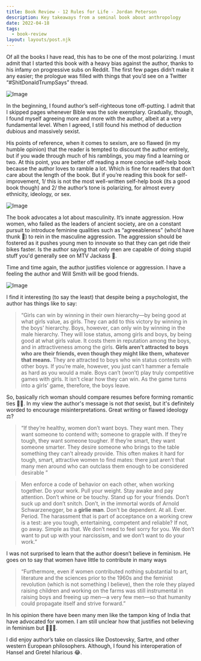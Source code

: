 ```yaml
---
title: Book Review - 12 Rules for Life - Jordan Peterson
description: Key takeaways from a seminal book about anthropology
date: 2022-04-18
tags:
  - book-review
layout: layouts/post.njk
---
```


Of all the books I have read, this has to be one of the most polarizing. I must admit that I started this book with a heavy bias against the author, thanks to his infamy on progressive subs on Reddit. The first few pages didn’t make it any easier; the prologue was filled with things that you’d see on a Twitter “#ShitDonaldTrumpSays” thread.

![Image](https://res.craft.do/user/full/9d54cc03-adfe-f72f-3389-565eb7356d1d/doc/7D92D31F-484C-458F-87D2-0566989F03F7/7323E51C-64C0-4940-8063-8FBE31429A1A_2/pKAZNxYoyn4QySBCTI4laKPof2JRUnKpuvWfeMLDt3Yz/Image)

In the beginning, I found author’s self-righteous tone off-putting. I admit that I skipped pages whenever Bible was the sole exemplary. Gradually, though, I found myself agreeing more and more with the author, albeit at a very fundamental level. When I  agreed, I still found his method of deduction dubious and massively sexist.

His points of reference, when it comes to sexism, are so flawed (in my humble opinion) that the reader is tempted to discount the author entirely, but if you wade through much of his ramblings, you may find a learning or two. At this point, you are better off reading a more concise self-help book because the author loves to ramble a lot. Which is fine for readers that don’t care about the length of the book. But if you’re reading this book for self-improvement, 1/ this is not the most well-written self-help book (its a good book though) and 2/ the author’s tone is polarizing, for almost every ethnicity, ideology, or sex.

![Image](https://res.craft.do/user/full/9d54cc03-adfe-f72f-3389-565eb7356d1d/doc/7D92D31F-484C-458F-87D2-0566989F03F7/7BC4C43E-4943-4F3B-BC14-2523A2464F8E_2/Dl5UyQmnDraSK2dQvHjNyu7RHZyxsYrodUox2ukUcAAz/Image)

The book advocates a lot about masculinity. It’s innate aggression. How women, who failed as the leaders of ancient society, are on a constant pursuit to introduce feminine qualities such as “agreeableness” (who’d have thunk 🤯) to rein in the masculine aggression. The aggression should be fostered as it pushes young men to innovate so that they can get ride their bikes faster. Is the author saying that only men are capable of doing stupid stuff you'd generally see on MTV Jackass 🤔.

Time and time again, the author justifies violence or aggression. I have a feeling the author and Will Smith will be good friends.

![Image](https://res.craft.do/user/full/9d54cc03-adfe-f72f-3389-565eb7356d1d/doc/7D92D31F-484C-458F-87D2-0566989F03F7/19272A08-8F3E-48E8-92FF-AD3DF1E6E7E4_2/l71ZKFKmFPX6KZ6efXLSFUfZgIHrFg99ulqXCRw2Iykz/Image)

I find it interesting (to say the least) that despite being a psychologist, the author has things like to say:

> “Girls can win by winning in their own hierarchy—by being good at what girls value, as girls. They can add to this victory by winning in the boys’ hierarchy. Boys, however, can only win by winning in the male hierarchy. They will lose status, among girls and boys, by being good at what girls value. It costs them in reputation among the boys, and in attractiveness among the girls. **Girls aren’t attracted to boys who are their friends, even though they might like them, whatever that means.** They are attracted to boys who win status contests with other boys. If you’re male, however, you just can’t hammer a female as hard as you would a male. Boys can’t (won’t) play truly competitive games with girls. It isn’t clear how they can win. As the game turns into a girls’ game, therefore, the boys leave.

So, basically rich woman should compare resumes before forming romantic ties 👍🏼. In my view the author's message is not *that* sexist, but it's definitely worded to encourage misinterpretations. Great writing or flawed ideology ⚖️?

> “If they’re healthy, women don’t want boys. They want men. They want someone to contend with; someone to grapple with. If they’re tough, they want someone tougher. If they’re smart, they want someone smarter. They desire someone who brings to the table something they can’t already provide. This often makes it hard for tough, smart, attractive women to find mates: there just aren’t that many men around who can outclass them enough to be considered desirable ”

> Men enforce a code of behavior on each other, when working together. Do your work. Pull your weight. Stay awake and pay attention. Don’t whine or be touchy. Stand up for your friends. Don’t suck up and don’t snitch. Don’t, in the immortal words of Arnold Schwarzenegger, be a **girlie man**. Don’t be dependent. At all. Ever. Period. The harassment that is part of acceptance on a working crew is a test: are you tough, entertaining, competent and reliable? If not, go away. Simple as that. We don’t need to feel sorry for you. We don’t want to put up with your narcissism, and we don’t want to do your work.”

I was not surprised to learn that the author doesn’t believe in feminism. He goes on to say that women have little to contribute in many ways

> “Furthermore, even if women contributed nothing substantial to art, literature and the sciences prior to the 1960s and the feminist revolution (which is not something I believe), then the role they played raising children and working on the farms was still instrumental in raising boys and freeing up men—a very few men—so that humanity could propagate itself and strive forward.”

In his opinion there have been many men like the tampon king of India that have advocated for women. I am still unclear how that justifies not believing in feminism but 🤷🏽‍♂️.

I did enjoy author’s take on classics like Dostoevsky, Sartre, and other western European philosophers. Although, I found his interoperation of Hansel and Gretel hilarious 😂.

